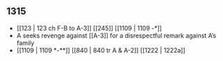 ## 1315
- [[123 | 123 ch F-B to A-3]] [[245]] [[1109 | 1109 -*]] 
- A seeks revenge against [[A-3]] for a disrespectful remark against A’s family
- [[1109 | 1109 *-**]] [[840 | 840 tr A &amp; A-2]] [[1222 | 1222a]] 


